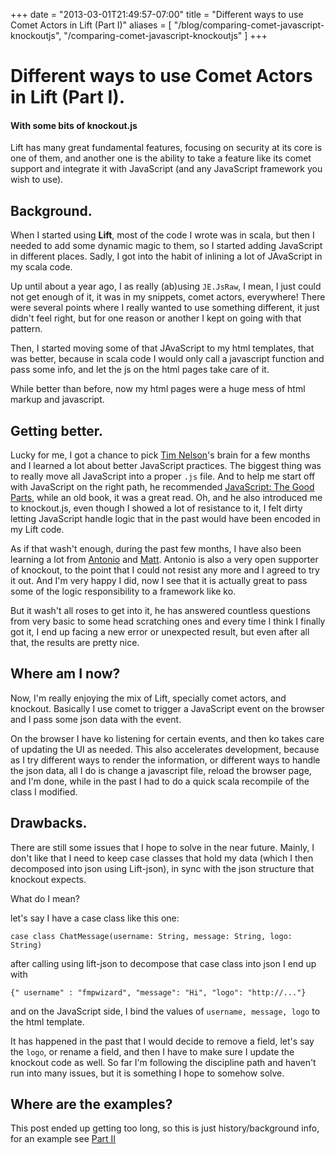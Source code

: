 +++
date = "2013-03-01T21:49:57-07:00"
title = "Different ways to use Comet Actors in Lift (Part I)"
aliases = [
	"/blog/comparing-comet-javascript-knockoutjs",
	"/comparing-comet-javascript-knockoutjs"
]
+++

[title: ]: /
[category: Lift]: /
[date: 2013/3/1]: /
[tags: {lift, Scala, comet actors, comet, actors, knockoutjs, javascript}]: /

# Different ways to use Comet Actors in Lift (Part I).
#### With some bits of knockout.js

Lift has many great fundamental features, focusing on security at its core is one of them, and another one is the ability to take a feature like its comet support and integrate it with JavaScript (and any JavaScript framework you wish to use).


## Background.

When I started using **Lift**, most of the code I wrote was in scala, but then I needed to add some dynamic magic to them, so I started adding JavaScript in different places. Sadly, I got into the habit of inlining a lot of JAvaScript in my scala code.

Up until about a year ago, I as really (ab)using `JE.JsRaw`, I mean, I just could not get enough of it, it was in my snippets, comet actors, everywhere! There were several points where I really wanted to use something different, it just didn't feel right, but for one reason or another I kept on going with that pattern.

Then, I started moving some of that JAvaScript to my html templates, that was better, because in scala code I would only call a javascript function and pass some info, and let the js on the html pages take care of it.

While better than before, now my html pages were a huge mess of html markup and javascript.

## Getting better.

Lucky for me, I got a chance to pick [Tim Nelson](https://twitter.com/eltimn)'s brain for a few months and I learned a lot about better JavaScript practices. The biggest thing was to really move all JavaScript into a proper `.js` file. And to help me start off with JavaScript on the right path, he recommended [JavaScript: The Good Parts](http://books.google.com/books?id=PXa2bby0oQ0C&source=gbs_slider_cls_metadata_1_mylibrary), while an old book, it was a great read. Oh, and he also introduced me to knockout.js, even though I showed a lot of resistance to it, I felt dirty letting JavaScript handle logic that in the past would have been encoded in my Lift code.

As if that wash't enough, during the past few months, I have also been learning a lot from [Antonio](https://twitter.com/lightfiend) and [Matt](https://twitter.com/farmdawgnation). Antonio is also a very open supporter of knockout, to the point that I could not resist any more and I agreed to try it out. And I'm very happy I did, now I see that it is actually great to pass some of the logic responsibility to a framework like ko.

But it wash't all roses to get into it, he has answered countless questions from very basic to some head scratching ones and every time I think I finally got it, I end up facing a new error or unexpected result, but even after all that, the results are pretty nice.

## Where am I now?

Now, I'm really enjoying the mix of Lift, specially comet actors, and knockout. Basically I use comet to trigger a JavaScript event on the browser and I pass some json data with the event.

On the browser I have ko listening for certain events, and then ko takes care of updating the UI as needed. This also accelerates development, because as I try different ways to render the information, or different ways to handle the json data, all I do is change a javascript file, reload the browser page, and I'm done, while in the past I had to do a quick scala recompile of the class I modified.

## Drawbacks.

There are still some issues that I hope to solve in the near future. Mainly, I don't like that I need to keep case classes that hold my data (which I then decomposed into json using Lift-json), in sync with the json structure that knockout expects.

What do I mean?

let's say I have a case class like this one:

```
case class ChatMessage(username: String, message: String, logo: String)

```

after calling using lift-json to decompose that case class into json I end up with

```
{" username" : "fmpwizard", "message": "Hi", "logo": "http://..."}
```

and on the JavaScript side, I bind the values of `username, message, logo` to the html template.

It has happened in the past that I would decide to remove a field, let's say the `logo`, or rename a field, and then I have to make sure I update the knockout code as well. So far I'm following the discipline path and haven't run into many issues, but it is something I hope to somehow solve.

## Where are the examples?

This post ended up getting too long, so this is just history/background info, for an example see [Part II](https://fmpwizard.telegr.am/blog/comparing-comet-javascript-knockoutjs-part-ii)
